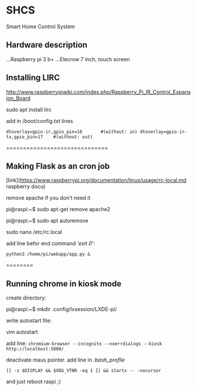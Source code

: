 # SHCS
Smart Home Control System

## Hardware description
...Raspberry pi 3 b+
...Elecrow 7 inch, touch screen

## Installing LIRC
http://www.raspberrypiwiki.com/index.php/Raspberry_Pi_IR_Control_Expansion_Board

 sudo apt install lirc

add in /boot/config.txt lines

`dtoverlay=gpio-ir,gpio_pin=18       #(without: in)
 dtoverlay=gpio-ir-tx,gpio_pin=17    #(without: out)`


==============================
## Making Flask as an cron job

[link](https://www.raspberrypi.org/documentation/linux/usage/rc-local.md raspberry docu)

remove apache if you don't need it

 pi@raspi:\~$ sudo apt-get remove apache2

 pi@raspi:\~$ sudo apt autoremove

sudo nano /etc/rc.local

add line befor end command *'exit 0'*:

`python3 /home/pi/webapp/app.py &`

========
## Running chrome in kiosk mode

create directory:

 pi@raspi:\~$ mkdir .config/lxsession/LXDE-pi/

write autostart file:

vim autostart

add line:
`chromium-browser --incognito --noerrdialogs --kiosk http://localhost:5000/`

deactivate maus pointer. add line in *.bash_profile*

`[[ -z $DISPLAY && $XDG_VTNR -eq 1 ]] && startx -- -nocursor`

and just reboot raspi ;)
